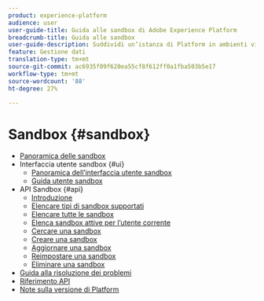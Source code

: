 ```yaml
---
product: experience-platform
audience: user
user-guide-title: Guida alle sandbox di Adobe Experience Platform
breadcrumb-title: Guida alle sandbox
user-guide-description: Suddividi un’istanza di Platform in ambienti virtuali per lo sviluppo, il test e la distribuzione di applicazioni.
feature: Gestione dati
translation-type: tm+mt
source-git-commit: ac6935f09f620ea55cf8f612ff0a1fba503b5e17
workflow-type: tm+mt
source-wordcount: '88'
ht-degree: 27%

---
```



# Sandbox {#sandbox}

* [Panoramica delle sandbox](home.md)
* Interfaccia utente sandbox {#ui}
   * [Panoramica dell’interfaccia utente sandbox](ui/overview.md)
   * [Guida utente sandbox](ui/user-guide.md)
* API Sandbox {#api}
   * [Introduzione](api/getting-started.md)
   * [Elencare tipi di sandbox supportati](api/list-sandbox-types.md)
   * [Elencare tutte le sandbox](api/list-all-sandboxes.md)
   * [Elenca sandbox attive per l’utente corrente](api/list-active-sandboxes.md)
   * [Cercare una sandbox](api/look-up-sandbox.md)
   * [Creare una sandbox](api/create-sandbox.md)
   * [Aggiornare una sandbox](api/update-sandbox.md)
   * [Reimpostare una sandbox](api/reset-sandbox.md)
   * [Eliminare una sandbox](api/delete-sandbox.md)
* [Guida alla risoluzione dei problemi](troubleshooting-guide.md)
* [Riferimento API](https://www.adobe.io/apis/experienceplatform/home/api-reference.html#!acpdr/swagger-specs/sandbox-api.yaml)
* [Note sulla versione di Platform](https://www.adobe.com/go/platform-release-notes-en)
